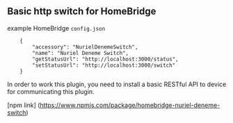 ## Basic http switch for HomeBridge


example HomeBridge `config.json`

```
    {
        "accessory": "NurielDenemeSwitch",
        "name": "Nuriel Deneme Switch",
        "getStatusUrl": "http://localhost:3000/status",
        "setStatusUrl": "http://localhost:3000/switch"
    }
```



In order to work this plugin, you need to install a basic RESTful API to device for communicating this plugin.



[npm link] (https://www.npmjs.com/package/homebridge-nuriel-deneme-switch)